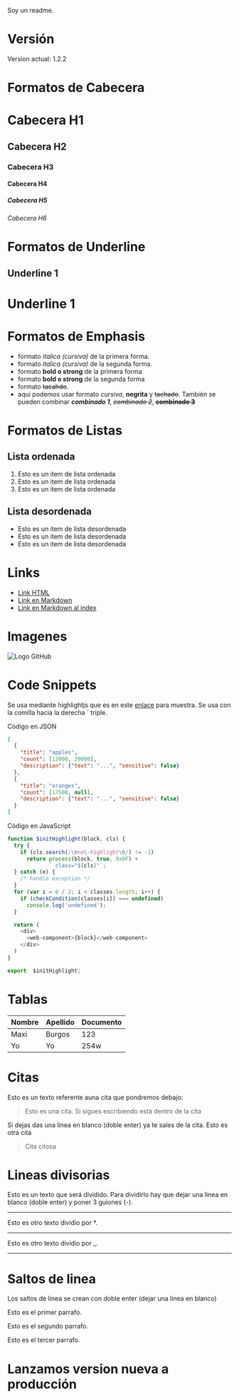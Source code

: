 Soy un readme.

# Versión
Version actual: 1.2.2

# Formatos de Cabecera
# Cabecera H1
## Cabecera H2
### Cabecera H3
#### Cabecera H4
##### Cabecera H5
###### Cabecera H6

# Formatos de Underline

Underline 1
-----------

Underline 1
===========


# Formatos de Emphasis

- formato *italica (cursiva)* de la primera forma.
- formato _italica (cursiva)_ de la segunda forma.
- formato **bold o strong** de la primera forma
- formato __bold o strong__ de la segunda forma
- formato ~~tacahdo~~.
- aqui podemos usar formato *cursiva*, **negrita** y ~~tachado~~. También se pueden combinar ***combinado 1***, *~~combinado 2~~*, **~~combinado 3~~**


# Formatos de Listas

## Lista ordenada
1. Esto es un item de lista ordenada
2. Esto es un item de lista ordenada
3. Esto es un item de lista ordenada


## Lista desordenada
- Esto es un item de lista desordenada
- Esto es un item de lista desordenada
- Esto es un item de lista desordenada



# Links
- <a href="https://google.es">Link HTML </a>
- [Link en Markdown](https://google.es)
- [Link en Markdown al index](index.html)


# Imagenes
![Logo GitHub](https://github.githubassets.com/images/modules/logos_page/GitHub-Mark.png)


# Code Snippets
Se usa mediante highlightjs que es en este [enlace](https://highlightjs.org/static/demo/) para muestra. Se usa con la comilla hacia la derecha ` triple.

Código en JSON
```JSON
[
  {
    "title": "apples",
    "count": [12000, 20000],
    "description": {"text": "...", "sensitive": false}
  },
  {
    "title": "oranges",
    "count": [17500, null],
    "description": {"text": "...", "sensitive": false}
  }
]
```

Código en JavaScript
```Javascript
function $initHighlight(block, cls) {
  try {
    if (cls.search(/\bno\-highlight\b/) != -1)
      return process(block, true, 0x0F) +
             ` class="${cls}"`;
  } catch (e) {
    /* handle exception */
  }
  for (var i = 0 / 2; i < classes.length; i++) {
    if (checkCondition(classes[i]) === undefined)
      console.log('undefined');
  }

  return (
    <div>
      <web-component>{block}</web-component>
    </div>
  )
}

export  $initHighlight;
```


# Tablas
| Nombre | Apellido | Documento |
| ------ | -------- | --------- |
| Maxi | Burgos | 123 |
| Yo | Yo | 254w



# Citas
Esto es un texto referente auna cita que pondremos debajo:
> Esto es una cita.
Si sigues escribiendo está dentro de la cita

Si dejas das una linea en blanco (doble enter) ya te sales de la cita.
Esto es otra cita
>Cita citosa

# Lineas divisorias
Esto es un texto que será dividido. Para dividirlo hay que dejar una linea en blanco (doble enter) y poner 3 guiones (-).

---
Esto es otro texto dividio por *.

***

Esto es otro texto dividio por _.

___




# Saltos de linea
Los saltos de linea se crean con doble enter (dejar una linea en blanco)

Esto es el primer parrafo.

Esto es el segundo parrafo.

Esto es el tercer parrafo.

# Lanzamos version nueva a producción



